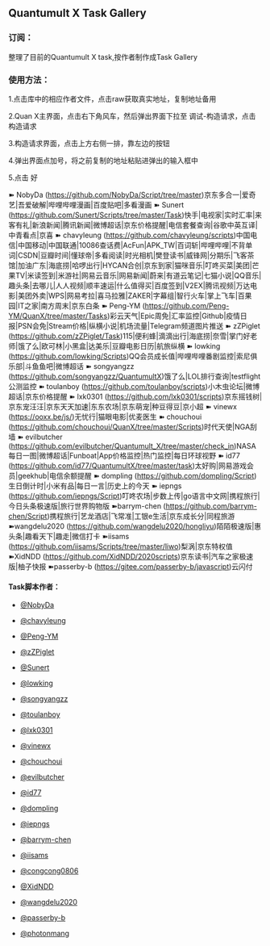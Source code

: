 ## Quantumult X Task Gallery

### 订阅：

  整理了目前的Quantumult X task,按作者制作成Task Gallery<br>

### 使用方法：

  1.点击库中的相应作者文件，点击raw获取真实地址，复制地址备用<br>

  2.Quan X主界面，点击右下角风车，然后弹出界面下拉至 调试-构造请求，点击构造请求<br>

  3.构造请求界面，点击上方右侧一排，靠左边的按钮<br>

  4.弹出界面点加号，将之前复制的地址粘贴进弹出的输入框中<br>

  5.点击 好<br>
  
  ➽ NobyDa
 (https://github.com/NobyDa/Script/tree/master)京东多合一|爱奇艺|吾爱破解|哔哩哔哩漫画|百度贴吧|多看漫画
➽ Sunert
 (https://github.com/Sunert/Scripts/tree/master/Task)快手|电视家|实时汇率|来客有礼|新浪新闻|腾讯新闻|微博超话|京东价格提醒|电信套餐查询|谷歌中英互译|中青看点|京喜
➽ chavyleung
 (https://github.com/chavyleung/scripts)中国电信|中国移动|中国联通|10086查话费|AcFun|APK_TW|百词斩|哔哩哔哩|不背单词|CSDN|豆瓣时间|懂球帝|多看阅读|时光相机|樊登读书|威锋网|分期乐|飞客茶馆|加油广东|海底捞|哈啰出行|HYCAN合创|京东到家|猫咪音乐|叮咚买菜|美团|芒果TV|米读签到|米游社|网易云音乐|网易新闻|蔚来|有道云笔记|七猫小说|QQ音乐|趣头条|去哪儿|人人视频|顺丰速运|什么值得买|百度签到|V2EX|腾讯视频|万达电影|美团外卖|WPS|网易考拉|喜马拉雅|ZAKER|字幕组|智行火车|掌上飞车|百果园|IT之家|南方周末|京东白条
➽ Peng-YM
 (https://github.com/Peng-YM/QuanX/tree/master/Tasks)彩云天气|Epic周免|汇率监控|Github|疫情日报|PSN会免|Stream价格|纵横小说|机场流量|Telegram频道图片推送
➽ zZPiglet
 (https://github.com/zZPiglet/Task)115|便利蜂|滴滴出行|海底捞|奈雪|掌门好老师|饿了么|欧可林|小黑盒|达美乐|豆瓣电影日历|航旅纵横
➽ lowking
 (https://github.com/lowking/Scripts)QQ会员成长值|哔哩哔哩番剧监控|索尼俱乐部|斗鱼鱼吧|微博超话
➽ songyangzz
 (https://github.com/songyangzz/QuantumultX)饿了么|LOL排行查询|testflight公测监控
➽ toulanboy
 (https://github.com/toulanboy/scripts)小木虫论坛|微博超话|京东价格提醒
➽ lxk0301
 (https://github.com/lxk0301/scripts)京东摇钱树|京东宠汪汪|京东天天加速|东东农场|京东萌宠|种豆得豆|京小超
➽ vinewx
 (https://ooxx.be/js/)无忧行|猫眼电影|优麦医生
➽ chouchoui
 (https://github.com/chouchoui/QuanX/tree/master/Scripts)时代天使|NGA刮墙
➽ evilbutcher
 (https://github.com/evilbutcher/Quantumult_X/tree/master/check_in)NASA每日一图|微博超话|Funboat|App价格监控|热门监控|每日环球视野
➽ id77
 (https://github.com/id77/QuantumultX/tree/master/task)太好购|网易游戏会员|geekhub|电信余额提醒
➽ dompling
 (https://github.com/dompling/Script)生日倒计时|小米有品|每日一言|历史上的今天
➽ iepngs
 (https://github.com/iepngs/Script)叮咚农场|步数上传|go语言中文网|携程旅行|今日头条极速版|旅行世界购物版
➽barrym-chen
 (https://github.com/barrym-chen/Script)携程旅行|艺龙酒店|飞常准|工银e生活|京东成长分|同程旅游
➽wangdelu2020
 (https://github.com/wangdelu2020/hongliyu)陌陌极速版|惠头条|趣看天下|趣走|微信打卡
➽iisams
 (https://github.com/iisams/Scripts/tree/master/liwo)梨涡|京东特权值
➽XidNDD
 (https://github.com/XidNDD/2020scripts)京东读书|汽车之家极速版|柚子快报
➽passerby-b
 (https://gitee.com/passerby-b/javascript)云闪付
  
 
  #### Task脚本作者：
  
   * [@NobyDa](https://github.com/NobyDa)

  * [@chavyleung](https://github.com/chavyleung)

  * [@Peng-YM](https://github.com/Peng-YM)

  * [@zZPiglet](https://github.com/zZPiglet)

  * [@Sunert](https://github.com/Sunert)
  
  * [@lowking](https://github.com/lowking)
  
  * [@songyangzz](https://github.com/songyangzz)
    
  * [@toulanboy](https://github.com/toulanboy)
  
  * [@lxk0301](https://gitee.com/lxk0301)
  
  * [@vinewx](https://ooxx.be/js/)
  
  * [@chouchoui](https://github.com/chouchoui)
  
  * [@evilbutcher](https://github.com/evilbutcher)  
  
  * [@id77](https://github.com/id77)   
  
  * [@dompling](https://github.com/dompling)  
  
  * [@iepngs](https://github.com/iepngs)  
  
  * [@barrym-chen](https://github.com/barrym-chen) 

  * [@iisams](https://github.com/iisams)
  
  * [@congcong0806](https://github.com/congcong0806)
  
  * [@XidNDD](https://github.com/XidNDD) 
  
  * [@wangdelu2020](https://github.com/wangdelu2020) 
  
  * [@passerby-b](https://gitee.com/passerby-b) 
  
  * [@photonmang](https://github.com/photonmang) 
 
